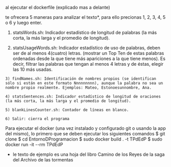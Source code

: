 al ejecutar el dockerfile (explicado mas a delante)

te ofrecera 5 maneras para analizar el texto*, para ello precionas 1, 2, 3, 4, 5 o 6 y luego enter. 

   1) statsWords.sh: Indicador estadístico de longitud de palabras (la más corta, la más larga y el promedio de longitud).

   2) statsUsageWords.sh: Indicador estadístico de uso de palabras, deben ser de al menos 4(cuatro) letras. (mostrar un Top Ten de estas palabras ordenadas desde la que tiene más apariciones a la que tiene menos). Es decir, filtrar las palabras que tengan al menos 4 letras y de éstas, elegir las 10 más usadas.

    3) findNames.sh: Identificación de nombres propios (se identifican sólo si están en este formato Nnnnnnnnn), aunque la palabra no sea un nombre propio realmente. Ejemplos: Mateo, Estonoesunnombre, Ana.

    4) statsSentences.sh: Indicador estadístico de longitud de oraciones (la más corta, la más larga y el promedio de longitud).

    5) blankLinesCounter.sh: Contador de líneas en blanco.

    6) Salir: cierra el programa 

Para ejecutar el docker (una vez instalado y configurado git o usando la app del mismo), lo primero que se deben ejecutar los siguientes comandos
	$ git clone 
	$ cd EntornoDProgramacion 
	$ sudo docker build . -t TPdEdP 
	$ sudo docker run -it --rm TPdEdP
	

* le texto de ejemplo es una hoja del libro Camino de los Reyes de la saga del Archivo de las tormentas 
        

